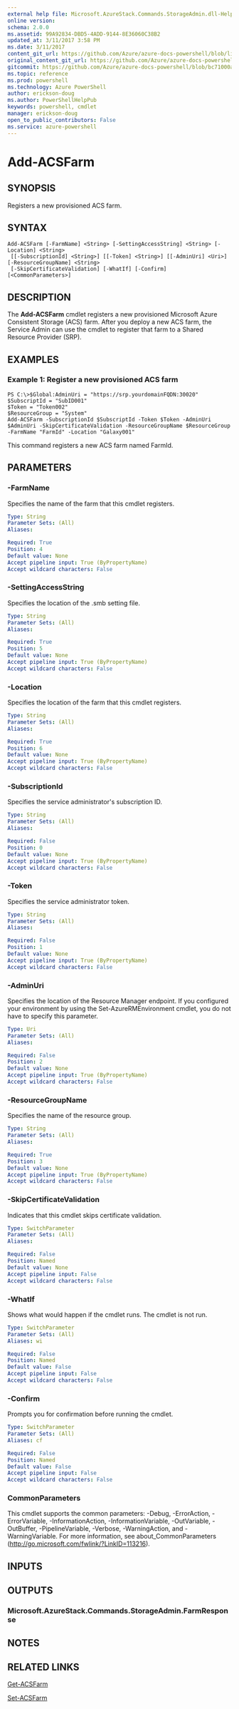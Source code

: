 ```yaml
---
external help file: Microsoft.AzureStack.Commands.StorageAdmin.dll-Help.xml
online version: 
schema: 2.0.0
ms.assetid: 99A92834-DBD5-4ADD-9144-8E36060C38B2
updated_at: 3/11/2017 3:58 PM
ms.date: 3/11/2017
content_git_url: https://github.com/Azure/azure-docs-powershell/blob/live/azureps-cmdlets-docs/ResourceManager/AzureRM.AzureStackStorage/v2.6.0/Add-ACSFarm.md
original_content_git_url: https://github.com/Azure/azure-docs-powershell/blob/live/azureps-cmdlets-docs/ResourceManager/AzureRM.AzureStackStorage/v2.6.0/Add-ACSFarm.md
gitcommit: https://github.com/Azure/azure-docs-powershell/blob/bc71000aa3c7f754b95442dcc415a7324626a15c/azureps-cmdlets-docs/ResourceManager/AzureRM.AzureStackStorage/v2.6.0/Add-ACSFarm.md
ms.topic: reference
ms.prod: powershell
ms.technology: Azure PowerShell
author: erickson-doug
ms.author: PowerShellHelpPub
keywords: powershell, cmdlet
manager: erickson-doug
open_to_public_contributors: False
ms.service: azure-powershell
---
```


# Add-ACSFarm

## SYNOPSIS
Registers a new provisioned ACS farm.

## SYNTAX

```
Add-ACSFarm [-FarmName] <String> [-SettingAccessString] <String> [-Location] <String>
 [[-SubscriptionId] <String>] [[-Token] <String>] [[-AdminUri] <Uri>] [-ResourceGroupName] <String>
 [-SkipCertificateValidation] [-WhatIf] [-Confirm] [<CommonParameters>]
```

## DESCRIPTION
The **Add-ACSFarm** cmdlet registers a new provisioned Microsoft Azure Consistent Storage (ACS) farm.
After you deploy a new ACS farm, the Service Admin can use the cmdlet to register that farm to a Shared Resource Provider (SRP).

## EXAMPLES

### Example 1: Register a new provisioned ACS farm
```
PS C:\>$Global:AdminUri = "https://srp.yourdomainFQDN:30020"
$SubscriptId = "SubID001"
$Token = "Token002"
$ResourceGroup = "System"
Add-ACSFarm -SubscriptionId $SubscriptId -Token $Token -AdminUri $AdminUri -SkipCertificateValidation -ResourceGroupName $ResourceGroup -FarmName "FarmId" -Location "Galaxy001"
```

This command registers a new ACS farm named FarmId.

## PARAMETERS

### -FarmName
Specifies the name of the farm that this cmdlet registers.

```yaml
Type: String
Parameter Sets: (All)
Aliases: 

Required: True
Position: 4
Default value: None
Accept pipeline input: True (ByPropertyName)
Accept wildcard characters: False
```

### -SettingAccessString
Specifies the location of the .smb setting file.

```yaml
Type: String
Parameter Sets: (All)
Aliases: 

Required: True
Position: 5
Default value: None
Accept pipeline input: True (ByPropertyName)
Accept wildcard characters: False
```

### -Location
Specifies the location of the farm that this cmdlet registers.

```yaml
Type: String
Parameter Sets: (All)
Aliases: 

Required: True
Position: 6
Default value: None
Accept pipeline input: True (ByPropertyName)
Accept wildcard characters: False
```

### -SubscriptionId
Specifies the service administrator's subscription ID.

```yaml
Type: String
Parameter Sets: (All)
Aliases: 

Required: False
Position: 0
Default value: None
Accept pipeline input: True (ByPropertyName)
Accept wildcard characters: False
```

### -Token
Specifies the service administrator token.

```yaml
Type: String
Parameter Sets: (All)
Aliases: 

Required: False
Position: 1
Default value: None
Accept pipeline input: True (ByPropertyName)
Accept wildcard characters: False
```

### -AdminUri
Specifies the location of the Resource Manager endpoint.
If you configured your environment by using the Set-AzureRMEnvironment cmdlet, you do not have to specify this parameter.

```yaml
Type: Uri
Parameter Sets: (All)
Aliases: 

Required: False
Position: 2
Default value: None
Accept pipeline input: True (ByPropertyName)
Accept wildcard characters: False
```

### -ResourceGroupName
Specifies the name of the resource group.

```yaml
Type: String
Parameter Sets: (All)
Aliases: 

Required: True
Position: 3
Default value: None
Accept pipeline input: True (ByPropertyName)
Accept wildcard characters: False
```

### -SkipCertificateValidation
Indicates that this cmdlet skips certificate validation.

```yaml
Type: SwitchParameter
Parameter Sets: (All)
Aliases: 

Required: False
Position: Named
Default value: None
Accept pipeline input: False
Accept wildcard characters: False
```

### -WhatIf
Shows what would happen if the cmdlet runs.
The cmdlet is not run.

```yaml
Type: SwitchParameter
Parameter Sets: (All)
Aliases: wi

Required: False
Position: Named
Default value: False
Accept pipeline input: False
Accept wildcard characters: False
```

### -Confirm
Prompts you for confirmation before running the cmdlet.

```yaml
Type: SwitchParameter
Parameter Sets: (All)
Aliases: cf

Required: False
Position: Named
Default value: False
Accept pipeline input: False
Accept wildcard characters: False
```

### CommonParameters
This cmdlet supports the common parameters: -Debug, -ErrorAction, -ErrorVariable, -InformationAction, -InformationVariable, -OutVariable, -OutBuffer, -PipelineVariable, -Verbose, -WarningAction, and -WarningVariable. For more information, see about_CommonParameters (http://go.microsoft.com/fwlink/?LinkID=113216).

## INPUTS

## OUTPUTS

### Microsoft.AzureStack.Commands.StorageAdmin.FarmResponse

## NOTES

## RELATED LINKS

[Get-ACSFarm](xref:ResourceManager/AzureRM.AzureStackStorage/v2.6.0/Get-ACSFarm.md)

[Set-ACSFarm](xref:ResourceManager/AzureRM.AzureStackStorage/v2.6.0/Set-ACSFarm.md)


